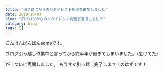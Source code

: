 ```yaml
---
title: "旧ブログからのリダイレクト処理を追加しました"
date: 2018-10-03
slug: "旧ブログからのリダイレクト処理を追加しました"
category: blog
tags: []
---
```

<p>こんばんばんばんaomaです。</p>

<p>ブログ引っ越し作業中と言ってから約半年が過ぎてしまいました。（怠けてた）</p>

<p>が！ついに再開しました。
もうすぐ引っ越し完了します！のはずです！</p>

